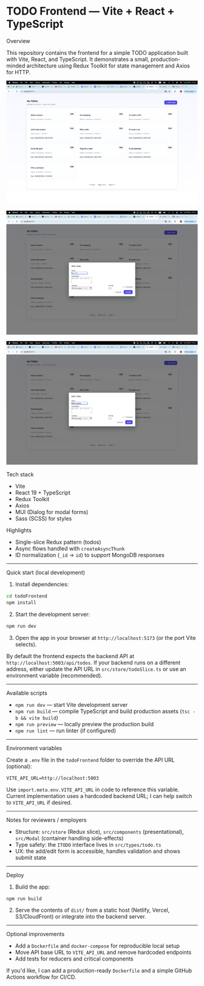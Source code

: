 # TODO Frontend — Vite + React + TypeScript

Overview

This repository contains the frontend for a simple TODO application built with Vite, React, and TypeScript. It demonstrates a small, production-minded architecture using Redux Toolkit for state management and Axios for HTTP.

![alt text](image.png)

![alt text](image-1.png)

![alt text](image-2.png)

Tech stack

- Vite
- React 19 + TypeScript
- Redux Toolkit
- Axios
- MUI (Dialog for modal forms)
- Sass (SCSS) for styles

Highlights

- Single-slice Redux pattern (todos)
- Async flows handled with `createAsyncThunk`
- ID normalization (`_id` → `id`) to support MongoDB responses

---

Quick start (local development)

1. Install dependencies:

```bash
cd todoFrontend
npm install
```

2. Start the development server:

```bash
npm run dev
```

3. Open the app in your browser at `http://localhost:5173` (or the port Vite selects).

By default the frontend expects the backend API at `http://localhost:5003/api/todos`. If your backend runs on a different address, either update the API URL in `src/store/todoSlice.ts` or use an environment variable (recommended).

---

Available scripts

- `npm run dev` — start Vite development server
- `npm run build` — compile TypeScript and build production assets (`tsc -b && vite build`)
- `npm run preview` — locally preview the production build
- `npm run lint` — run linter (if configured)

---

Environment variables

Create a `.env` file in the `todoFrontend` folder to override the API URL (optional):

```env
VITE_API_URL=http://localhost:5003
```

Use `import.meta.env.VITE_API_URL` in code to reference this variable. Current implementation uses a hardcoded backend URL; I can help switch to `VITE_API_URL` if desired.

---

Notes for reviewers / employers

- Structure: `src/store` (Redux slice), `src/components` (presentational), `src/Modal` (container handling side-effects)
- Type safety: the `ITODO` interface lives in `src/types/todo.ts`
- UX: the add/edit form is accessible, handles validation and shows submit state

---

Deploy

1. Build the app:

```bash
npm run build
```

2. Serve the contents of `dist/` from a static host (Netlify, Vercel, S3/CloudFront) or integrate into the backend server.

---

Optional improvements

- Add a `Dockerfile` and `docker-compose` for reproducible local setup
- Move API base URL to `VITE_API_URL` and remove hardcoded endpoints
- Add tests for reducers and critical components

If you'd like, I can add a production-ready `Dockerfile` and a simple GitHub Actions workflow for CI/CD.
